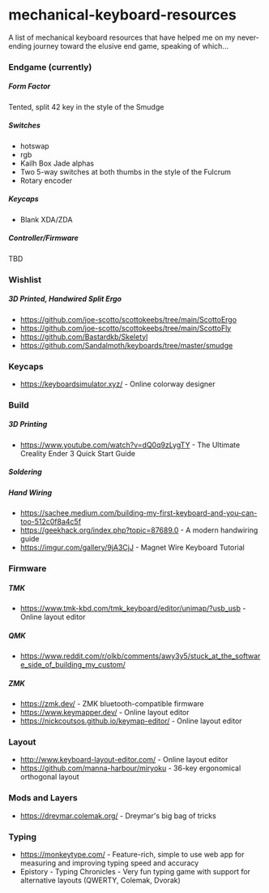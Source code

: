 # mechanical-keyboard-resources
 A list of mechanical keyboard resources that have helped me on my never-ending journey toward the elusive end game, speaking of which...
 
### Endgame (currently)
##### Form Factor
Tented, split 42 key in the style of the Smudge
##### Switches
- hotswap
- rgb
- Kailh Box Jade alphas
- Two 5-way switches at both thumbs in the style of the Fulcrum
- Rotary encoder
##### Keycaps
- Blank XDA/ZDA
##### Controller/Firmware
TBD

### Wishlist
##### 3D Printed, Handwired Split Ergo
- https://github.com/joe-scotto/scottokeebs/tree/main/ScottoErgo
- https://github.com/joe-scotto/scottokeebs/tree/main/ScottoFly
- https://github.com/Bastardkb/Skeletyl
- https://github.com/Sandalmoth/keyboards/tree/master/smudge


### Keycaps
- https://keyboardsimulator.xyz/ - Online colorway designer


### Build
##### 3D Printing
- https://www.youtube.com/watch?v=dQ0q9zLygTY - The Ultimate Creality Ender 3 Quick Start Guide

##### Soldering

##### Hand Wiring
- https://sachee.medium.com/building-my-first-keyboard-and-you-can-too-512c0f8a4c5f
- https://geekhack.org/index.php?topic=87689.0 - A modern handwiring guide
- https://imgur.com/gallery/9jA3CjJ - Magnet Wire Keyboard Tutorial

### Firmware
##### TMK
- https://www.tmk-kbd.com/tmk_keyboard/editor/unimap/?usb_usb - Online layout editor
##### QMK
- https://www.reddit.com/r/olkb/comments/awy3y5/stuck_at_the_software_side_of_building_my_custom/
##### ZMK
- https://zmk.dev/ - ZMK bluetooth-compatible firmware
- https://www.keymapper.dev/ - Online layout editor
- https://nickcoutsos.github.io/keymap-editor/ - Online layout editor


### Layout
- http://www.keyboard-layout-editor.com/ - Online layout editor
- https://github.com/manna-harbour/miryoku - 36-key ergonomical orthogonal layout


### Mods and Layers
- https://dreymar.colemak.org/ - Dreymar's big bag of tricks


### Typing
- https://monkeytype.com/ - Feature-rich, simple to use web app for measuring and improving typing speed and accuracy
- Epistory - Typing Chronicles - Very fun typing game with support for alternative layouts (QWERTY, Colemak, Dvorak)
